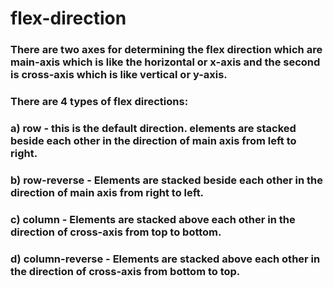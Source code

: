 # flex-direction

### There are two axes for determining the flex direction which are main-axis which is like the horizontal or x-axis and the second is cross-axis which is like vertical or y-axis.
### There are 4 types of flex directions:
### a) row - this is the default direction. elements are stacked beside each other in the direction of main axis from left to right.
### b) row-reverse - Elements are stacked beside each other in the direction of main axis from right to left.
### c) column - Elements are stacked above each other in the direction of cross-axis from top to bottom.
### d) column-reverse - Elements are stacked above each other in the direction of cross-axis from bottom to top.